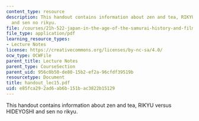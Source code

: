 ```yaml
---
content_type: resource
description: This handout contains information about zen and tea, RIKYU versus HIDEYOSHI
  and sen no rikyu.
file: /courses/21h-522-japan-in-the-age-of-the-samurai-history-and-film-fall-2006/e85fca292ad6ab6b151bac3822b15129_handout_lec15.pdf
file_type: application/pdf
learning_resource_types:
- Lecture Notes
license: https://creativecommons.org/licenses/by-nc-sa/4.0/
ocw_type: OCWFile
parent_title: Lecture Notes
parent_type: CourseSection
parent_uid: 956c0b50-de80-15b2-ef2a-96cfdf39519b
resourcetype: Document
title: handout_lec15.pdf
uid: e85fca29-2ad6-ab6b-151b-ac3822b15129
---
```

This handout contains information about zen and tea, RIKYU versus HIDEYOSHI and sen no rikyu.